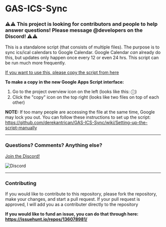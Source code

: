 # GAS-ICS-Sync

### ⚠️⚠️ This project is looking for contributors and people to help answer questions! Please message @developers on the Discord! ⚠️⚠️

This is a standalone script (that consists of multiple files). The purpose is to sync ics/ical calendars to Google Calendar. Google Calendar *can* already do this, but updates only happen once every 12 or even 24 hrs. This script can be run much more frequently.

[If you want to use this, please copy the script from here](https://script.google.com/d/1BOk8MDLbLaHh6SwG1M1tsgNXjkcC-79LE0QoipRuTDxbO3fMVvqoROQD/edit?newcopy=true)

**To make a copy in the new Google Apps Script interface:**
1. Go to the project overview icon on the left (looks like this: ⓘ)
2. Click the "copy" icon on the top right (looks like two files on top of each other)

**NOTE:** If too many people are accessing the file at the same time, Google may lock you out. You can follow these instructions to set up the script: https://github.com/derekantrican/GAS-ICS-Sync/wiki/Setting-up-the-script-manually

---------------

### Questions? Comments? Anything else?
[Join the Discord!](https://discord.gg/DRBpb4k)

![Discord](https://img.shields.io/discord/612735135120490496)

----------------

### Contributing

If you would like to contribute to this repository, please fork the repository, make your changes, and start a pull request. If your pull request is approved, I will add you as a contributer directly to the repository


**If you would like to fund an issue, you can do that through here: https://issuehunt.io/repos/136078981/**
